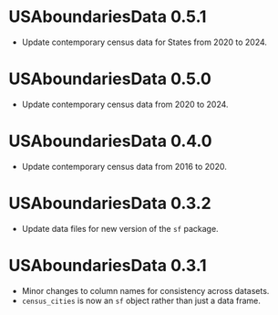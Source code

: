 # USAboundariesData 0.5.1
- Update contemporary census data for States from 2020 to 2024.

# USAboundariesData 0.5.0
- Update contemporary census data from 2020 to 2024.

# USAboundariesData 0.4.0

- Update contemporary census data from 2016 to 2020.

# USAboundariesData 0.3.2

- Update data files for new version of the `sf` package.

# USAboundariesData 0.3.1

- Minor changes to column names for consistency across datasets.
- `census_cities` is now an `sf` object rather than just a data frame.
